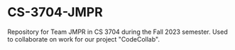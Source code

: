 # CS-3704-JMPR
Repository for Team JMPR in CS 3704 during the Fall 2023 semester. Used to collaborate on work for our project "CodeCollab".
